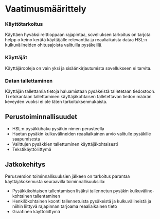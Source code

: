 # Vaatimusmäärittely

### Käyttötarkoitus

Käyttäen hyväksi reittioppaan rajapintaa, sovelluksen tarkoitus on tarjota helpp
o keino kerätä käyttäjälle relevanttia ja reaaliaikaista dataa HSL:n kulkuvälineiden ohitusajoista valituilla pysäkeillä.

### Käyttäjät

Käyttäjärooleja on vain yksi ja sisäänkirjautumista sovellukseen ei tarvita.

### Datan tallettaminen

Käyttäjän tallettamia tietoja haluamistaan pysäkeistä talletetaan tiedostoon. Ti
etokantaan tallettaminen käyttäjäkohtaisen talletettavan tiedon  määrän keveyden vuoksi ei ole täten tarkoituksenmukaista.

## Perustoiminnallisuudet

- HSL:n pysäkkihaku pysäkin nimen perusteella
- Haetun pysäkin kulkuvälineiden reaaliaikainen arvio valitulle pysäkille saapumisesta
- Valittujen pysäkkien tallettuminen käyttäjäkohtaisesti
- Tekstikäyttöliittymä

## Jatkokehitys

Perusversion toiminnallisuuksien jälkeen on tarkoitus parantaa käyttäjäkokemusta seuraavilla toiminnallisuuksilla:

- Pysäkkikohtaisen tallentamisen lisäksi tallennetun pysäkin kulkuväline-kohtainen tallentaminen
- Henkilökohtainen koonti tallennetuista pysäkeistä ja kulkuvälineistä ja niihin liittyvä rajapinnan tarjoama reaaliaikainen tieto
- Graafinen käyttöliittymä
